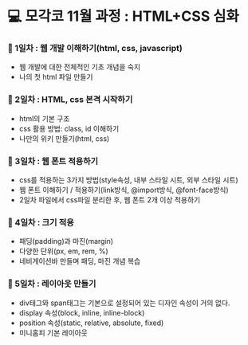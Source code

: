 # 💻 모각코 11월 과정 : HTML+CSS 심화

### 📌 1일차 : 웹 개발 이해하기(html, css, javascript)
- 웹 개발에 대한 전체적인 기초 개념을 숙지
- 나의 첫 html 파일 만들기

### 📌 2일차 : HTML, css 본격 시작하기
- html의 기본 구조
- css 활용 방법: class, id 이해하기
- 나만의 위키 만들기(html, css)

### 📌 3일차 : 웹 폰트 적용하기
- css를 적용하는 3가지 방법(style속성, 내부 스타일 시트, 외부 스타일 시트)
- 웹 폰트 이해하기 / 적용하기(link방식, @import방식, @font-face방식)
- 2일차 파일에서 css파일 분리한 후, 웹 폰트 2개 이상 적용하기

### 📌 4일차 : 크기 적용
- 패딩(padding)과 마진(margin)
- 다양한 단위(px, em, rem, %)
- 네비게이션바 만들며 패딩, 마진 개념 복습

### 📌 5일차 : 레이아웃 만들기
- div태그와 span태그는 기본으로 설정되어 있는 디자인 속성이 거의 없다.
- display 속성(block, inline, inline-block)
- position 속성(static, relative, absolute, fixed)
- 미니홈피 기본 레이아웃 
